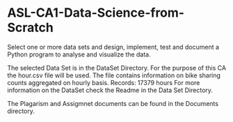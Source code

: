 # ASL-CA1-Data-Science-from-Scratch
Select one or more data sets and design, implement, test and document a Python program to analyse and visualize the data.

The selected Data Set is in the DataSet Directory.
For the purpose of this CA the hour.csv file will be used.
The file contains information on bike sharing counts aggregated on hourly basis. Records: 17379 hours
For more information on the DataSet check the Readme in the Data Set Directory.

The Plagarism and Assigmnet documents can be found in the Documents directory.